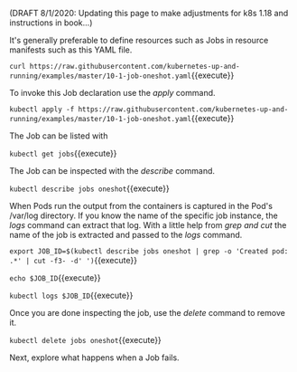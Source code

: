 (DRAFT 8/1/2020: Updating this page to make adjustments for k8s 1.18 and instructions in book...)

It's generally preferable to define resources such as Jobs in resource manifests such as this YAML file.

`curl https://raw.githubusercontent.com/kubernetes-up-and-running/examples/master/10-1-job-oneshot.yaml`{{execute}}

To invoke this Job declaration use the _apply_ command.

`kubectl apply -f https://raw.githubusercontent.com/kubernetes-up-and-running/examples/master/10-1-job-oneshot.yaml`{{execute}}

The Job can be listed with  

`kubectl get jobs`{{execute}}

The Job can be inspected with the _describe_ command.

`kubectl describe jobs oneshot`{{execute}}

When Pods run the output from the containers is captured in the Pod's /var/log directory. If you know the name of the specific job instance, the _logs_ command can extract that log. With a little help from _grep and cut_ the name of the job is extracted and passed to the _logs_ command.

`export JOB_ID=$(kubectl describe jobs oneshot | grep -o 'Created pod: .*' | cut -f3- -d' ')`{{execute}}

`echo $JOB_ID`{{execute}}

`kubectl logs $JOB_ID`{{execute}}

Once you are done inspecting the job, use the _delete_ command to remove it.

`kubectl delete jobs oneshot`{{execute}}

Next, explore what happens when a Job fails.
